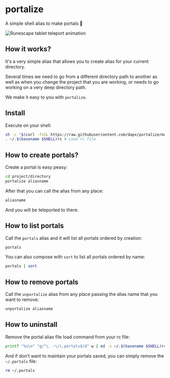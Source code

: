 # portalize

A simple shell alias to make portals 🧙

![Runescape tablet teleport animation](https://oldschool.runescape.wiki/images/1/1a/Teleport_Tablet.gif)

## How it works?

It's a very simple alias that allows you to create alias for your current directory.

Several times we need to go from a different directory path to another as well as when you change the project that you are working, or needs to go working on a very deep directory path.

We make it easy to you with `portalize`.

## Install

Execute on your shell:

```sh
sh -c "$(curl -fsSL https://raw.githubusercontent.com/dapx/portalize/master/install.sh)"
. ~/.$(basename $SHELL)rc # Load rc file
```

## How to create portals?

Create a portal is easy peasy:

```sh
cd project/directory
portalize aliasname
```

After that you can call the alias from any place:

```sh
aliasname
```

And you will be teleported to there.

## How to list portals

Call the `portals` alias and it will list all portals ordered by creation:

```sh
portals
```

You can also compose with `sort` to list all portals ordered by name:

```sh
portals | sort
```

## How to remove portals

Call the `unportalize` alias from any place passing the alias name that you want to remove:

```sh
unportalize aliasname
```

## How to uninstall

Remove the portal alias file load command from your rc file:

```sh
printf "%s\n" "g/^\. ~\/\.portals$/d" w | ed -s ~/.$(basename $SHELL)rc
```

And if don't want to maintain your portals saved, you can simply remove the `~/.portals` file:

```sh
rm ~/.portals
```

